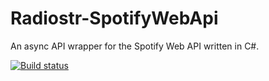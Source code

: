 Radiostr-SpotifyWebApi
======================

An async API wrapper for the Spotify Web API written in C#. 

[![Build status](https://ci.appveyor.com/api/projects/status/3o35cu9twh55t7t9)](https://ci.appveyor.com/project/DanielLarsenNZ/radiostr-spotifywebapi)


